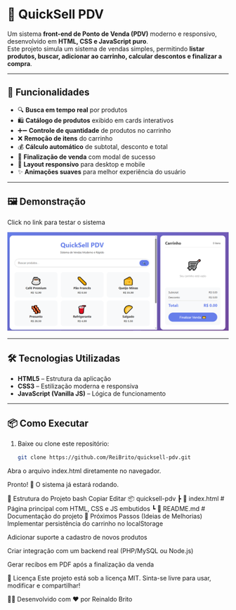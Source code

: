 # 🛒 QuickSell PDV

Um sistema **front-end de Ponto de Venda (PDV)** moderno e responsivo, desenvolvido em **HTML, CSS e JavaScript puro**.  
Este projeto simula um sistema de vendas simples, permitindo **listar produtos, buscar, adicionar ao carrinho, calcular descontos e finalizar a compra**.

---

## 🚀 Funcionalidades

- 🔍 **Busca em tempo real** por produtos  
- 🛍️ **Catálogo de produtos** exibido em cards interativos  
- ➕➖ **Controle de quantidade** de produtos no carrinho  
- ❌ **Remoção de itens** do carrinho  
- 💰 **Cálculo automático** de subtotal, desconto e total  
- 🎉 **Finalização de venda** com modal de sucesso  
- 📱 **Layout responsivo** para desktop e mobile  
- ✨ **Animações suaves** para melhor experiência do usuário  

---

## 🖼️ Demonstração

Click no link para testar o sistema


![Preview do QuickSell](print.png)  

---

## 🛠️ Tecnologias Utilizadas

- **HTML5** – Estrutura da aplicação  
- **CSS3** – Estilização moderna e responsiva  
- **JavaScript (Vanilla JS)** – Lógica de funcionamento  

---

## 📦 Como Executar

1. Baixe ou clone este repositório:
   ```bash
   git clone https://github.com/ReiBrito/quicksell-pdv.git
Abra o arquivo index.html diretamente no navegador.

Pronto! 🎉 O sistema já estará rodando.

📂 Estrutura do Projeto
bash
Copiar
Editar
📦 quicksell-pdv
 ┣ 📜 index.html   # Página principal com HTML, CSS e JS embutidos
 ┗ 📜 README.md    # Documentação do projeto
📌 Próximos Passos (Ideias de Melhorias)
 Implementar persistência do carrinho no localStorage

 Adicionar suporte a cadastro de novos produtos

 Criar integração com um backend real (PHP/MySQL ou Node.js)

 Gerar recibos em PDF após a finalização da venda

📄 Licença
Este projeto está sob a licença MIT.
Sinta-se livre para usar, modificar e compartilhar!

👨‍💻 Desenvolvido com ❤️ por Reinaldo Brito
